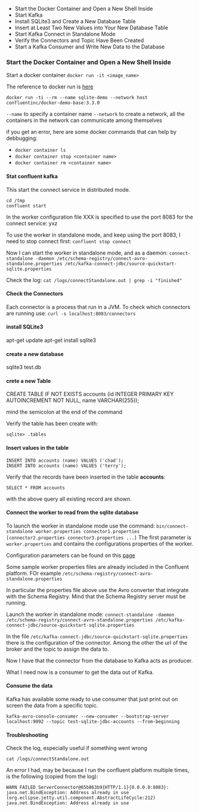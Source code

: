 - Start the Docker Container and Open a New Shell Inside
- Start Kafka
- Install SQLite3 and Create a New Database Table
- Insert at Least Two New Values into Your New Database Table
- Start Kafka Connect in Standalone Mode
- Verify the Connectors and Topic Have Been Created
- Start a Kafka Consumer and Write New Data to the Database



### Start the Docker Container and Open a New Shell Inside

Start a docker container
`docker run -it <image_name>`

The reference to docker run is [here](https://docs.docker.com/engine/reference/run/)


`docker run -ti --rm --name sqlite-demo --network host confluentinc/docker-demo-base:3.3.0`

`--name` to specify a container name
`--network` to create a network, all the containers in the network can communicate among themselves


if you get an error, here are some docker commands that can help by debbugging:
- `docker container ls`
- `docker container stop <container name>`
- `docker container rm <container name>`

#### Stat confluent kafka

This start the connect service in distributed mode. 

```
cd /tmp
confluent start
```

In the worker configuration file XXX is specified to use the port 8083 for the connect service:
yxz

To use the worker in standalone mode, and keep using the port 8083, I need to stop connect first:
`confluent stop connect`

Now I can start the worker in standalone mode, and as a daemon:
`connect-standalone -daemon /etc/schema-registry/connect-avro-standalone.properties /etc/kafka-connect-jdbc/source-quickstart-sqlite.properties`

Check the log:
`cat /logs/connectStandalone.out | grep -i "finished"`

#### Check the Connectors

Each connector is a process that run in a JVM. To check which connectors are running use:
`curl -s localhost:8083/connectors`



#### install SQLite3 

apt-get update
apt-get install sqlite3

#### create a new database

sqlite3 test.db

#### crete a new Table

CREATE TABLE IF NOT EXISTS accounts (id INTEGER PRIMARY KEY AUTOINCREMENT NOT NULL, name VARCHAR(255));

mind the semicolon at the end of the command

Verify the table has been create with:

`sqlite> .tables`

#### Insert values in the table


```
INSERT INTO accounts (name) VALUES ('chad');
INSERT INTO accounts (name) VALUES ('terry');
```

Verify that the records have been inserted in the table **accounts**:

`SELECT * FROM accounts`

with the above query all existing record are shown.


#### Connect the worker to read from the sqlite database

To launch the worker in standalone mode use the command:
`bin/connect-standalone worker.properties connector1.properties [connector2.properties connector3.properties ...]`
The first parameter is `worker.properties` and contains the configurations properties of the worker.

Configuration parameters can be found on this [page](https://docs.confluent.io/platform/current/connect/references/allconfigs.html)

Some sample worker properties files are already included in the Confluent platform. FOr example 
`/etc/schema-registry/connect-avro-standalone.properties`

In particular the properties file above use the Avro converter that integrate with the Schema Registry. Mind that the Schema Registry server must be running.

Launch the worker in standalone mode:
`connect-standalone -daemon /etc/schema-registry/connect-avro-standalone.properties /etc/kafka-connect-jdbc/source-quickstart-sqlite.properties`

In the file `/etc/kafka-connect-jdbc/source-quickstart-sqlite.properties` there is the configuration of the connector.
Among the other the url of the broker and the topic to assign the data to.


Now I have that the connector from the database to Kafka acts as producer.

What I need now is a consumer to get the data out of Kafka.

#### Consume the data

Kafka has available some ready to use consumer that just print out on screen the data from a specific topic.


`kafka-avro-console-consumer --new-consumer --bootstrap-server localhost:9092 --topic test-sqlite-jdbc-accounts --from-beginning`



#### Troubleshooting

Check the log, especially useful if something went wrong

`cat /logs/connectStandalone.out`

An error I had, may be because I run the confluent platform multiple times, is the following (copied from the log):

```
WARN FAILED ServerConnector@65b863b9{HTTP/1.1}{0.0.0.0:8083}: java.net.BindException: Address already in use (org.eclipse.jetty.util.component.AbstractLifeCycle:212)
java.net.BindException: Address already in use
```
